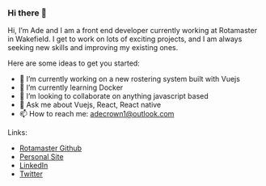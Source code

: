 ### Hi there 👋

Hi, I’m Ade and I am a front end developer currently working at Rotamaster in Wakefield. I get to work on lots of exciting projects, and I am always seeking new skills and improving my existing ones.

<!--
**adecrown/adecrown** is a ✨ _special_ ✨ repository because its `README.md` (this file) appears on your GitHub profile.
-->
Here are some ideas to get you started:

- 🔭 I’m currently working on a new rostering system built with Vuejs
- 🌱 I’m currently learning Docker
- 👯 I’m looking to collaborate on anything javascript based
- 💬 Ask me about Vuejs, React, React native
- 📫 How to reach me: adecrown1@outlook.com

Links:
- [Rotamaster Github](https://github.com/Ade94)
- [Personal Site](https://adecrown.com)
- [LinkedIn](https://www.linkedin.com/in/adekunle-ogunade/)
- [Twitter](https://twitter.com/adecrown_1)

